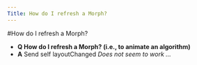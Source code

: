 ```yaml
---
Title: How do I refresh a Morph?
---
```

#How do I refresh a Morph?
- **Q How do I refresh a Morph? (i.e., to animate an algorithm)**
- **A** Send self layoutChanged
*Does not seem to work ...*

